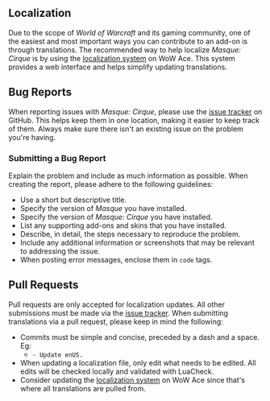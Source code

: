 ## Localization

Due to the scope of _World of Warcraft_ and its gaming community, one of the easiest and most important ways you can contribute to an add-on is through translations. The recommended way to help localize _Masque: Cirque_ is by using the [localization system] on WoW Ace. This system provides a web interface and helps simplify updating translations.

## Bug Reports

When reporting issues with _Masque: Cirque_, please use the [issue tracker] on GitHub. This helps keep them in one location, making it easier to keep track of them. Always make sure there isn't an existing issue on the problem you're having.

### Submitting a Bug Report

Explain the problem and include as much information as possible. When creating the report, please adhere to the following guidelines:

- Use a short but descriptive title.
- Specify the version of _Masque_ you have installed.
- Specify the version of _Masque: Cirque_ you have installed.
- List any supporting add-ons and skins that you have installed.
- Describe, in detail, the steps necessary to reproduce the problem.
- Include any additional information or screenshots that may be relevant to addressing the issue.
- When posting error messages, enclose them in `code` tags.

## Pull Requests

Pull requests are only accepted for localization updates. All other submissions must be made via the [issue tracker]. When submitting translations via a pull request, please keep in mind the following:

- Commits must be simple and concise, preceded by a dash and a space. Eg:
  - `- Update enUS.`
- When updating a localization file, only edit what needs to be edited. All edits will be checked locally and validated with LuaCheck.
- Consider updating the [localization system] on WoW Ace since that's where all translations are pulled from.

[issue tracker]: https://github.com/StormFX/Masque_Cirque/issues (Report an Issue)
[localization system]: https://www.wowace.com/projects/masque-cirque/localization (Translate on WoW Ace)

